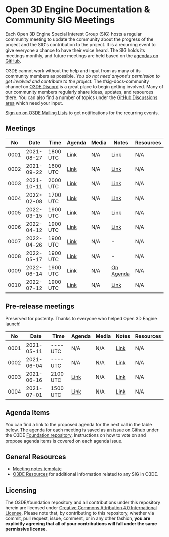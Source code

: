 # Open 3D Engine Documentation & Community SIG Meetings

Each Open 3D Engine Special Interest Group (SIG) hosts a regular community meeting to update the community about the progress of the project and the SIG's contribution to the project. It is a recurring event to give everyone a chance to have their voice heard. The SIG holds its meetings monthly, and future meetings are held based on the [agendas on GitHub](https://github.com/o3de/sig-docs-community/labels/mtg-agenda).

O3DE cannot work without the help and input from as many of its community members as possible. *You do not need anyone's permission to get involved and contribute to the project.* The #sig-docs-community channel on [O3DE Discord](https://discord.gg/p3padwr58u) is a great place to begin getting involved. Many of our community members regularly share ideas, updates, and resources there. You can also find a number of topics under the [GitHub Discussions area](https://github.com/o3de/foundation/discussions) which need your input.

[Sign up on O3DE Mailing Lists](https://lists.o3de.org/groups) to get notifications for the recurring events.

## Meetings

| No   | Date       | Time     | Agenda  | Media | Notes | Resources |
| ---- | ---------- | -------- | ------- | ----- | ----- | ---- |
| 0001 | 2021-08-27 | 1800 UTC | [Link](https://github.com/o3de/sig-docs-community/issues/5)  | N/A | [Link](notes/sig-meeting-20210827.md) | N/A |
| 0002 | 2021-09-22 | 1600 UTC | [Link](https://github.com/o3de/sig-docs-community/issues/13) | N/A | [Link](notes/sig-meeting-20210922.md) | N/A |
| 0003 | 2021-10-11 | 2000 UTC | [Link](https://github.com/o3de/sig-docs-community/issues/15) | N/A | [Link](notes/sig-meeting-20211011.md) | N/A |
| 0004 | 2022-02-08 | 1700 UTC | [Link](https://github.com/o3de/sig-docs-community/issues/25) | N/A | [Link](notes/sig-meeting-20220208.md) | N/A |
| 0005 | 2022-03-15 | 1900 UTC | [Link](https://github.com/o3de/sig-docs-community/issues/35) | N/A | [Link](notes/sig-meeting-20220315.md) | N/A |
| 0006 | 2022-04-12 | 1900 UTC | [Link](https://github.com/o3de/sig-docs-community/issues/38) | N/A | [Link](notes/sig-meeting-20220412.md) | N/A |
| 0007 | 2022-04-26 | 1900 UTC | [Link](https://github.com/o3de/sig-docs-community/issues/39) | N/A | - | N/A |
| 0008 | 2022-05-17 | 1900 UTC | [Link](https://github.com/o3de/sig-docs-community/issues/41) | N/A | - | N/A |
| 0009 | 2022-06-14 | 1900 UTC | [Link](https://github.com/o3de/sig-docs-community/issues/42) | N/A | [On Agenda](https://github.com/o3de/sig-docs-community/issues/42) | N/A |
| 0010 | 2022-07-12 | 1900 UTC | [Link](https://github.com/o3de/sig-docs-community/issues/44) | N/A | [Link](notes/sig-meeting-20220712.md) | N/A |


## Pre-release meetings

Preserved for posterity. Thanks to everyone who helped Open 3D Engine launch!

| No   | Date       | Time     | Agenda  | Media | Notes | Resources |
| ---- | ---------- | -------- | ------- | ----- | ----- | ---- |
| 0001 | 2021-05-11 | ---- UTC | N/A | N/A | [Link](notes/sig-meeting-20210511.md) | N/A |
| 0002 | 2021-06-04 | ---- UTC | N/A | N/A | [Link](notes/sig-meeting-20210604.md) | N/A |
| 0003 | 2021-06-16 | 2100 UTC | [Link](https://github.com/o3de/sig-docs-community/issues/1) | N/A | [Link](notes/sig-meeting-20210616.md) | N/A |
| 0004 | 2021-07-01 | 1500 UTC | [Link](https://github.com/o3de/sig-docs-community/issues/3) | N/A | [Link](notes/sig-meeting-20210701.md) | N/A |

## Agenda Items

You can find a link to the proposed agenda for the next call in the table below. The agenda for each meeting is saved as [an issue on Github](https://github.com/o3de/foundation/issues?q=label%3Asig%2Fdocs+label%3Amtg-agenda+) under the O3DE [Foundation repository](https://github.com/o3de/foundation). Instructions on how to vote on and propose agenda items is covered on each agenda issue.

## General Resources

* [Meeting notes template](notes/TEMPLATE.md)
* [O3DE Resources](https://o3de.github.io/o3de/foundation) for additional information related to any SIG in O3DE.

## Licensing

The O3DE/foundation repository and all contributions under this repository herein are licensed under [Creative Commons Attribution 4.0 International License](http://creativecommons.org/licenses/by/4.0/). Please note that, by contributing to this repository, whether via commit, pull request, issue, comment, or in any other fashion, **you are explicitly agreeing that all of your contributions will fall under the same permissive license.**

